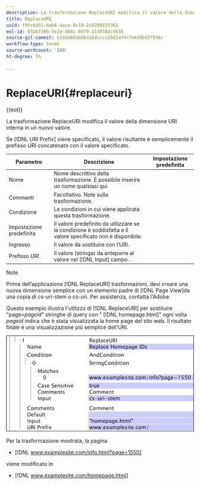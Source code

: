```yaml
---
description: La trasformazione ReplaceURI modifica il valore della dimensione URI interna in un nuovo valore.
title: ReplaceURI
uuid: f9fc6d51-6eb6-4ace-8c19-2c0200555363
exl-id: 03a6f306-5e2e-488c-8d79-a14938dcd635
source-git-commit: b1dda69a606a16dccca30d2a74c7e63dbd27936c
workflow-type: tm+mt
source-wordcount: '189'
ht-degree: 5%

---
```


# ReplaceURI{#replaceuri}

{{eol}}

La trasformazione ReplaceURI modifica il valore della dimensione URI interna in un nuovo valore.

Se [!DNL URI Prefix] viene specificato, il valore risultante è semplicemente il prefisso URI concatenato con il valore specificato.

| Parametro | Descrizione | Impostazione predefinita |
|---|---|---|
| Nome | Nome descrittivo della trasformazione. È possibile inserire un nome qualsiasi qui. |  |
| Commenti | Facoltativo. Note sulla trasformazione. |  |
| Condizione | Le condizioni in cui viene applicata questa trasformazione. |  |
| Impostazione predefinita | Il valore predefinito da utilizzare se la condizione è soddisfatta e il valore specificato non è disponibile. |  |
| Ingresso | Il valore da sostituire con l’URI. |  |
| Prefisso URI | Il valore (stringa) da anteporre al valore nel [!DNL Input] campo . |  |

>[!NOTE]
>
>Prima dell’applicazione [!DNL ReplaceURI] trasformazioni, devi creare una nuova dimensione semplice con un elemento padre di [!DNL Page View]da una copia di cs-uri-stem o cs-uri. Per assistenza, contatta l&#39;Adobe.

Questo esempio illustra l&#39;utilizzo di [!DNL ReplaceURI] per sostituire &quot;page=*pageid*&quot; stringhe di query con &quot; [!DNL homepage.html]&quot; ogni volta *pageid* indica che è stata visualizzata la home page del sito web. Il risultato finale è una visualizzazione più semplice dell’URI.

![](assets/cfg_TransformationType_ReplaceURI.bmp)

Per la trasformazione mostrata, la pagina

* [!DNL www.examplesite.com/info.html?page=1550]

viene modificato in

* [!DNL www.examplesite.com/homepage.html]

